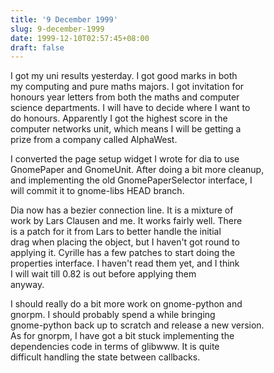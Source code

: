 ```yaml
---
title: '9 December 1999'
slug: 9-december-1999
date: 1999-12-10T02:57:45+08:00
draft: false
---
```


I got my uni results yesterday. I got good marks in both\
my computing and pure maths majors. I got invitation for\
honours year letters from both the maths and computer\
science departments. I will have to decide where I want to\
do honours. Apparently I got the highest score in the\
computer networks unit, which means I will be getting a\
prize from a company called AlphaWest.

I converted the page setup widget I wrote for dia to use\
GnomePaper and GnomeUnit. After doing a bit more cleanup,\
and implementing the old GnomePaperSelector interface, I\
will commit it to gnome-libs HEAD branch.

Dia now has a bezier connection line. It is a mixture of\
work by Lars Clausen and me. It works fairly well. There\
is a patch for it from Lars to better handle the initial\
drag when placing the object, but I haven\'t got round to\
applying it. Cyrille has a few patches to start doing the\
properties interface. I haven\'t read them yet, and I think\
I will wait till 0.82 is out before applying them\
anyway.

I should really do a bit more work on gnome-python and\
gnorpm. I should probably spend a while bringing\
gnome-python back up to scratch and release a new version.\
As for gnorpm, I have got a bit stuck implementing the\
dependencies code in terms of glibwww. It is quite\
difficult handling the state between callbacks.
